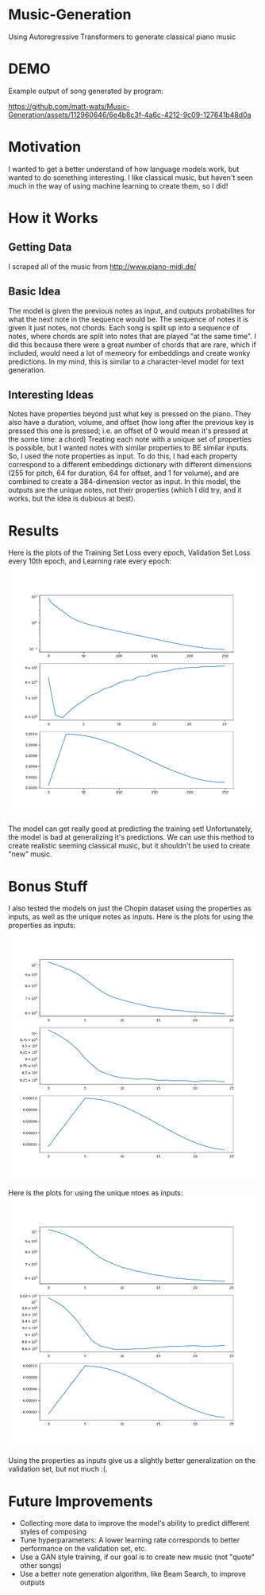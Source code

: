 # Music-Generation
Using Autoregressive Transformers to generate classical piano music


# DEMO
Example output of song generated by program:

https://github.com/matt-wats/Music-Generation/assets/112960646/6e4b8c3f-4a6c-4212-9c09-127641b48d0a



# Motivation

I wanted to get a better understand of how language models work, but wanted to do something interesting.
I like classical music, but haven't seen much in the way of using machine learning to create them, so I did!



# How it Works

## Getting Data
I scraped all of the music from http://www.piano-midi.de/


## Basic Idea
The model is given the previous notes as input, and outputs probabilites for what the next note in the sequence would be.
The sequence of notes it is given it just notes, not chords. Each song is split up into a sequence of notes, where chords are split into notes that are played "at the same time".
I did this because there were a great number of chords that are rare, which if included, would need a lot of memeory for embeddings and create wonky predictions.
In my mind, this is similar to a character-level model for text generation.

## Interesting Ideas
Notes have properties beyond just what key is pressed on the piano. They also have a duration, volume, and offset (how long after the previous key is pressed this one is pressed; i.e. an offset of 0 would mean it's pressed at the some time: a chord)
Treating each note with a unique set of properties is possible, but I wanted notes with similar properties to BE similar inputs. So, I used the note properties as input.
To do this, I had each property correspond to a different embeddings dictionary with different dimensions (255 for pitch, 64 for duration, 64 for offset, and 1 for volume), and are combined to create a 384-dimension vector as input.
In this model, the outputs are the unique notes, not their properties (which I did try, and it works, but the idea is dubious at best).


# Results

Here is the plots of the Training Set Loss every epoch, Validation Set Loss every 10th epoch, and Learning rate every epoch:
![Losses and Learning Rates](https://github.com/matt-wats/Music-Generation/blob/main/Data/Figure_1.png "Losses and Learning Rates")

The model can get really good at predicting the training set! Unfortunately, the model is bad at generalizing it's predictions. 
We can use this method to create realistic seeming classical music, but it shouldn't be used to create "new" music.


# Bonus Stuff

I also tested the models on just the Chopin dataset using the properties as inputs, as well as the unique notes as inputs.
Here is the plots for using the properties as inputs:
![Losses and Learning Rates](https://github.com/matt-wats/Music-Generation/blob/main/Data/Comparison_Properties.png "Losses and Learning Rates")

Here is the plots for using the unique ntoes as inputs:
![Losses and Learning Rates](https://github.com/matt-wats/Music-Generation/blob/main/Data/Comparison_Unique.png "Losses and Learning Rates")

Using the properties as inputs give us a slightly better generalization on the validation set, but not much :(.


# Future Improvements

- Collecting more data to improve the model's ability to predict different styles of composing
- Tune hyperparameters: A lower learning rate corresponds to better performance on the validation set, etc.
- Use a GAN style training, if our goal is to create new music (not "quote" other songs)
- Use a better note generation algorithm, like Beam Search, to improve outputs
